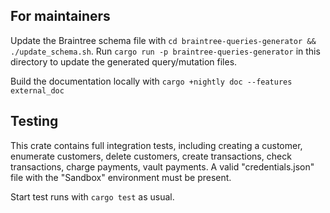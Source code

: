 ## For maintainers

Update the Braintree schema file with `cd braintree-queries-generator && ./update_schema.sh`.
Run `cargo run -p braintree-queries-generator` in this directory to update the generated query/mutation files.

Build the documentation locally with `cargo +nightly doc --features external_doc`

## Testing

This crate contains full integration tests, including creating a customer, enumerate customers, delete customers,
create transactions, check transactions, charge payments, vault payments.
A valid "credentials.json" file with the "Sandbox" environment must be present.

Start test runs with `cargo test` as usual.

